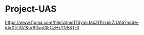# Project-UAS
https://www.figma.com/file/ivzmc17SymLMxZtTtrxbk7/UAS?node-id=0%3A1&t=90vpCi5CzHxYNE8T-0
